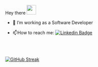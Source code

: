 Hey there   <img src="https://media.giphy.com/media/hvRJCLFzcasrR4ia7z/giphy.gif" width="30px"/>

- :telescope: I’m working as a Software Developer

- :mailbox:How to reach me: [![Linkedin Badge](https://img.shields.io/badge/-serhatayata1-blue?style=flat&logo=Linkedin&logoColor=white)](https://tr.linkedin.com/in/serhatayata1)

<br><br>

[![GitHub Streak](http://github-readme-streak-stats.herokuapp.com?user=serhatayata&theme=dark&background=000000)](https://git.io/streak-stats)

